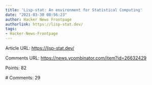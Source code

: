 ```yaml
---
title: 'Lisp-stat: An environment for Statistical Computing'
date: "2021-03-30 08:56:23"
author: Hacker News Frontpage
authorlink: https://lisp-stat.dev/
tags:
- Hacker-News-Frontpage
---
```


<p>Article URL: <a href="https://lisp-stat.dev/">https://lisp-stat.dev/</a></p>
<p>Comments URL: <a href="https://news.ycombinator.com/item?id=26632429">https://news.ycombinator.com/item?id=26632429</a></p>
<p>Points: 82</p>
<p># Comments: 29</p>
